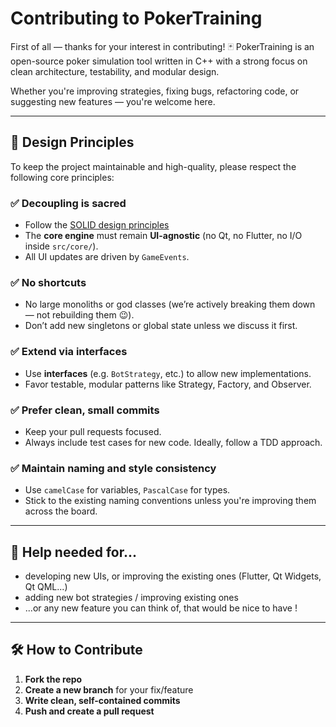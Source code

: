 # Contributing to PokerTraining

First of all — thanks for your interest in contributing! 🃏
PokerTraining is an open-source poker simulation tool written in C++ with a strong focus on clean architecture, testability, and modular design.

Whether you're improving strategies, fixing bugs, refactoring code, or suggesting new features — you're welcome here.

---

## 🧠 Design Principles

To keep the project maintainable and high-quality, please respect the following core principles:

### ✅ Decoupling is sacred

* Follow the [SOLID design principles](https://en.wikipedia.org/wiki/SOLID)
* The **core engine** must remain **UI-agnostic** (no Qt, no Flutter, no I/O inside `src/core/`).
* All UI updates are driven by `GameEvents`.

### ✅ No shortcuts

* No large monoliths or god classes (we’re actively breaking them down — not rebuilding them 😉).
* Don’t add new singletons or global state unless we discuss it first.

### ✅ Extend via interfaces

* Use **interfaces** (e.g. `BotStrategy`, etc.) to allow new implementations.
* Favor testable, modular patterns like Strategy, Factory, and Observer.

### ✅ Prefer clean, small commits

* Keep your pull requests focused.
* Always include test cases for new code. Ideally, follow a TDD approach.

### ✅ Maintain naming and style consistency

* Use `camelCase` for variables, `PascalCase` for types.
* Stick to the existing naming conventions unless you're improving them across the board.

---

## 📂 Help needed for...

* developing new UIs, or improving the existing ones (Flutter, Qt Widgets, Qt QML...)
* adding new bot strategies / improving existing ones
* ...or any new feature you can think of, that would be nice to have !

---

## 🛠️ How to Contribute

1. **Fork the repo**
2. **Create a new branch** for your fix/feature
3. **Write clean, self-contained commits**
4. **Push and create a pull request**

